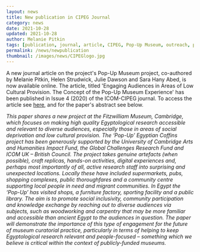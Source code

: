 ```yaml
---
layout: news
title: New publication in CIPEG Journal
category: news
date: 2021-10-28
updated: 2021-10-28
author: Melanie Pitkin
tags: [publication, journal, article, CIPEG, Pop-Up Museum, outreach, public engagement]
permalink: /news/newpublication
thumbnail: /images/news/CIPEGlogo.jpg
---
```


A new journal article on the project's Pop-Up Museum project, co-authored by Melanie Pitkin, Helen Strudwick, Julie Dawson and Sara Hany Abed, is now available online. The article, titled 'Engaging Audiences in Areas of Low Cultural Provision. The Concept of the Pop-Up Museum Experience' has been published in Issue 4 (2020) of the ICOM-CIPEG journal. To access the article see [here](https://journals.ub.uni-heidelberg.de/index.php/cipeg/article/view/83936), and for the paper's abstract see below.

*This paper shares a new project at the Fitzwilliam Museum, Cambridge, which focuses on making high quality Egyptological research accessible and relevant to diverse audiences, especially those in areas of social deprivation and low cultural provision. The ‘Pop-Up’ Egyptian Coffins project has been generously supported by the University of Cambridge Arts and Humanities Impact Fund, the Global Challenges Research Fund and ICOM UK – British Council. The project takes genuine artefacts (when possible), craft replicas, hands-on activities, digital experiences and, perhaps most importantly of all, active research staff into surprising and unexpected locations. Locally these have included supermarkets, pubs, shopping complexes, public thoroughfares and a community centre supporting local people in need and migrant communities. In Egypt the ‘Pop-Up’ has visited shops, a furniture factory, sporting facility and a public library. The aim is to promote social inclusivity, community participation and knowledge exchange by reaching out to diverse audiences via subjects, such as woodworking and carpentry that may be more familiar and accessible than ancient Egypt to the audiences in question. The paper will demonstrate the importance of this type of engagement for the future of museum curatorial practice, particularly in terms of helping to keep Egyptological research relevant and people-focused – something which we believe is critical within the context of publicly-funded museums.*
